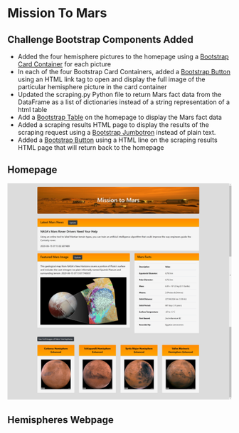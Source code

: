# Mission To Mars
## Challenge Bootstrap Components Added 

* Added the four hemisphere pictures to the homepage using a [Bootstrap Card Container](https://getbootstrap.com/docs/4.0/components/card/#example) for each picture
* In each of the four Bootstrap Card Containers, added a [Bootstrap Button](https://getbootstrap.com/docs/4.0/components/buttons/#examples) using an HTML link tag to open and display the full image of the particular hemisphere picture in the card container
* Updated the scraping.py Python file to return Mars fact data from the DataFrame as a list of dictionaries instead of a string representation of a html table
* Add a [Bootstrap Table](https://getbootstrap.com/docs/4.0/content/tables/#examples) on the homepage to display the Mars fact data
* Added a scraping results HTML page to display the results of the scraping request using a [Bootstrap Jumbotron](https://getbootstrap.com/docs/4.0/components/jumbotron/) instead of plain text. 
* Added a [Bootstrap Button](https://getbootstrap.com/docs/4.0/components/buttons/#examples) using a HTML line on the scraping results HTML page that will return back to the homepage


## Homepage
<img src="https://github.com/berndab/mission_to_mars/blob/master/screenshots/homepage.jpg" />

## Hemispheres Webpage

<img src="" />
